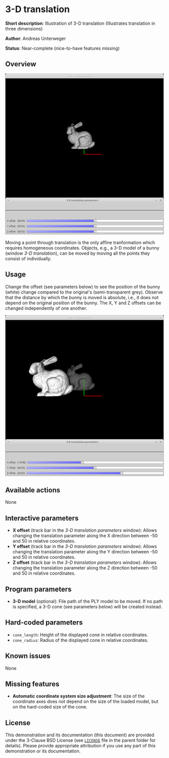 3-D translation
===============

**Short description**: Illustration of 3-D translation (Illustrates translation in three dimensions)

**Author**: Andreas Unterweger

**Status**: Near-complete (nice-to-have features missing)

Overview
--------

![Screenshot](../screenshots/translation3d.png)

Moving a point through translation is the only affine tranformation which requires homogeneous coordinates. Objects, e.g., a 3-D model of a bunny (window *3-D translation*), can be moved by moving all the points they consist of individually.

Usage
-----

Change the offset (see parameters below) to see the position of the bunny (white) change compared to the original's (semi-transparent grey). Observe that the distance by which the bunny is moved is absolute, i.e., it does not depend on the original position of the bunny. The X, Y and Z offsets can be changed independently of one another.

![Screenshot after moving the bunny](../screenshots/translation3d_x-10_z20.png)

Available actions
-----------------

None

Interactive parameters
----------------------

* **X offset** (track bar in the *3-D translation parameters* window): Allows changing the translation parameter along the X direction between -50 and 50 in relative coordinates.
* **Y offset** (track bar in the *3-D translation parameters* window): Allows changing the translation parameter along the Y direction between -50 and 50 in relative coordinates.
* **Z offset** (track bar in the *3-D translation parameters* window): Allows changing the translation parameter along the Z direction between -50 and 50 in relative coordinates.

Program parameters
------------------

* **3-D model** (optional): File path of the PLY model to be moved. If no path is specified, a 3-D cone (see parameters below) will be created instead.

Hard-coded parameters
---------------------

* `cone_length`: Height of the displayed cone in relative coordinates.
* `cone_radius`: Radius of the displayed cone in relative coordinates.

Known issues
------------

None

Missing features
----------------

* **Automatic coordinate system size adjustment**: The size of the coordinate axes does not depend on the size of the loaded model, but on the hard-coded size of the cone.

License
-------

This demonstration and its documentation (this document) are provided under the 3-Clause BSD License (see [`LICENSE`](../LICENSE) file in the parent folder for details). Please provide appropriate attribution if you use any part of this demonstration or its documentation.